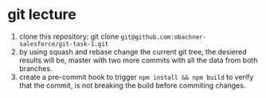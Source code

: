 # git lecture
1. clone this repository: git clone `git@github.com:obachner-salesforce/git-task-1.git`
2. by using squash and rebase change the current git tree, the desiered results will be, master with two more commits with all the data from both branches.
3. create a pre-commit hook to trigger `npm install && npm build` to verify that the commit, is not breaking the build before commiting changes.

